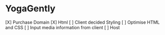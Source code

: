 # YogaGently


[X] Purchase Domain
[X] Html
[ ] Client decided Styling
[ ] Optimise HTML and CSS
[ ] Input media information from client
[ ] Host
